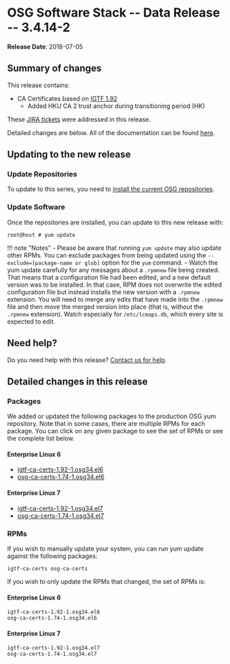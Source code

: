 OSG Software Stack -- Data Release -- 3.4.14-2
==============================================

**Release Date**: 2018-07-05

Summary of changes
------------------

This release contains:

-   CA Certificates based on [IGTF 1.92](http://dist.eugridpma.info/distribution/igtf/current/CHANGES)
    - Added HKU CA 2 trust anchor during transitioning period (HK)

These [JIRA tickets](https://jira.opensciencegrid.org/issues/?jql=project%20%3D%20SOFTWARE%20AND%20fixVersion%20%3D%203.4.14-2%20ORDER%20BY%20priority%20DESC%2C%20key%20DESC) were addressed in this release.

Detailed changes are below. All of the documentation can be found [here](../../index.md).

Updating to the new release
---------------------------

### Update Repositories

To update to this series, you need to [install the current OSG repositories](../../common/yum.md#install-osg-repositories).

### Update Software

Once the repositories are installed, you can update to this new release with:

``` console
root@host # yum update
```

!!! note "Notes"
    -   Please be aware that running `yum update` may also update other RPMs. You can exclude packages from being updated using the `--exclude=[package-name or glob]` option for the `yum` command.
    -   Watch the yum update carefully for any messages about a `.rpmnew` file being created. That means that a configuration file had been edited, and a new default version was to be installed. In that case, RPM does not overwrite the edited configuration file but instead installs the new version with a `.rpmnew` extension. You will need to merge any edits that have made into the `.rpmnew` file and then move the merged version into place (that is, without the `.rpmnew` extension). Watch especially for `/etc/lcmaps.db`, which every site is expected to edit.

Need help?
----------

Do you need help with this release? [Contact us for help](../../common/help.md).

Detailed changes in this release
--------------------------------

### Packages

We added or updated the following packages to the production OSG yum repository. Note that in some cases, there are multiple RPMs for each package. You can click on any given package to see the set of RPMs or see the complete list below.

#### Enterprise Linux 6

-   [igtf-ca-certs-1.92-1.osg34.el6](https://koji.chtc.wisc.edu/koji/search?match=glob&type=build&terms=igtf-ca-certs-1.92-1.osg34.el6)
-   [osg-ca-certs-1.74-1.osg34.el6](https://koji.chtc.wisc.edu/koji/search?match=glob&type=build&terms=osg-ca-certs-1.74-1.osg34.el6)

#### Enterprise Linux 7

-   [igtf-ca-certs-1.92-1.osg34.el7](https://koji.chtc.wisc.edu/koji/search?match=glob&type=build&terms=igtf-ca-certs-1.92-1.osg34.el7)
-   [osg-ca-certs-1.74-1.osg34.el7](https://koji.chtc.wisc.edu/koji/search?match=glob&type=build&terms=osg-ca-certs-1.74-1.osg34.el7)

### RPMs

If you wish to manually update your system, you can run yum update against the following packages:

    igtf-ca-certs osg-ca-certs

If you wish to only update the RPMs that changed, the set of RPMs is:

#### Enterprise Linux 6

``` file
igtf-ca-certs-1.92-1.osg34.el6
osg-ca-certs-1.74-1.osg34.el6
```

#### Enterprise Linux 7

``` file
igtf-ca-certs-1.92-1.osg34.el7
osg-ca-certs-1.74-1.osg34.el7
```
